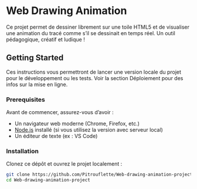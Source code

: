 # Web Drawing Animation

Ce projet permet de dessiner librement sur une toile HTML5 et de visualiser une animation du tracé comme s’il se dessinait en temps réel. Un outil pédagogique, créatif et ludique !

## Getting Started

Ces instructions vous permettront de lancer une version locale du projet pour le développement ou les tests. Voir la section Déploiement pour des infos sur la mise en ligne.

### Prerequisites

Avant de commencer, assurez-vous d’avoir :

* Un navigateur web moderne (Chrome, Firefox, etc.)
* [Node.js](https://nodejs.org/) installé (si vous utilisez la version avec serveur local)
* Un éditeur de texte (ex : VS Code)

### Installation

Clonez ce dépôt et ouvrez le projet localement :

```bash
git clone https://github.com/Pitrouflette/Web-drawing-animation-project.git
cd Web-drawing-animation-project

